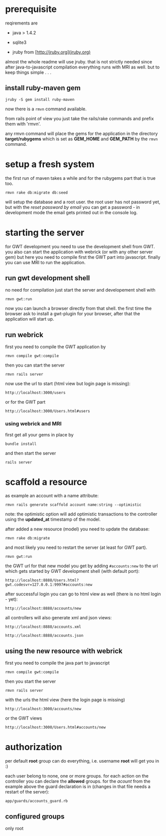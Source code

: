 # prerequisite

reqirements are

* java > 1.4.2

* sqlite3

* jruby from [http://jruby.org](jruby.org)

almost the whole readme will use jruby. that is not strictly needed since after java-to-javascript compilation everything runs with MRI as well. but to keep things simple . . .

## install ruby-maven gem

`jruby -S gem install ruby-maven`

now there is a `rmvn` command available. 

from rails point of view you just take the rails/rake commands and prefix them with 'rmvn'.

any rmvn command will place the gems for the application in the directory __target/rubygems__ which is set as **GEM\_HOME** and **GEM\_PATH** by the `rmvn` command.


# setup a fresh system

the first run of maven takes a while and for the rubygems part that is true too.

`rmvn rake db:migrate db:seed`

will setup the database and a root user. the root user has not password yet, but with the *reset password by email* you can get a password - in development mode the email gets printed out in the console log.


# starting the server

for GWT development you need to use the development shell from GWT. you also can start the application with webrick (or with any other server gem) but here you need to compile first the GWT part into javascript. finally you can use MRI to run the application.

## run gwt development shell

no need for compilation just start the server and developement shell with

`rmvn gwt:run`

now you can launch a browser directly from that shell. the first time the browser ask to install a gwt-plugin for your browser, after that the application will start up.

## run webrick

first you need to compile the GWT application by

`rmvn compile gwt:compile`

then you can start the server

`rmvn rails server`

now use the url to start (html view but login page is missing):

`http://localhost:3000/users`

or for the GWT part

`http://localhost:3000/Users.html#users`


### using webrick and MRI

first get all your gems in place by

`bundle install`

and then start the server

`rails server`

# scaffold a resource

as example an account with a name attribute:

`rmvn rails generate scaffold account name:string --optimistic`

note: the optimistic option will add optimistic transactions to the controller using the **updated_at** timestamp of the model.

after added a new resource (model) you need to update the database:

`rmvn rake db:migrate`

and most likely you need to restart the server (at least for GWT part).
 
`rmvn gwt:run`

the GWT url for that new model you get by adding `#accounts:new` to the url which gets started by GWT development shell (with default port):

`http://localhost:8888/Users.html?gwt.codesvr=127.0.0.1:9997#accounts:new`

after successful login you can go to html view as well (there is no html login - yet):

`http://localhost:8888/accounts/new`

all controllers will also generate xml and json views:

`http://localhost:8888/accounts.xml`

`http://localhost:8888/accounts.json`

## using the new resource with webrick

first you need to compile the java part to javascript

`rmvn compile gwt:compile`

then you start the server

`rmvn rails server`

with the urls the html view (here the login page is missing)

`http://localhost:3000/accounts/new`

or the GWT views

`http://localhost:3000/Users.html#accounts/new`

# authorization

per default **root** group can do everything, i.e. username **root** will get you in :)

each user belong to none, one or more groups. for each action on the controller you can declare the __allowed__ groups. for the _acount_ from the example above the guard declaration is in (changes in that file needs a restart of the server):

`app/guards/accounts_guard.rb`

## configured groups

only root

